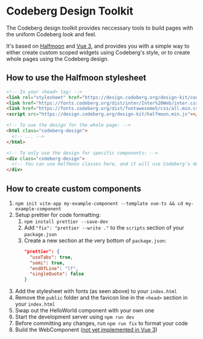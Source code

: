 # Codeberg Design Toolkit

The Codeberg design toolkit provides neccessary tools to build pages with the uniform Codeberg look and feel.

It's based on [Halfmoon](https://www.gethalfmoon.com/) and [Vue 3](https://v3.vuejs.org/), and provides you with a simple way to either create custom scoped widgets using Codeberg's style, or to create whole pages using the Codeberg design.

## How to use the Halfmoon stylesheet

```html
<!-- In your <head> tag: -->
<link rel="stylesheet" href="https://design.codeberg.org/design-kit/codeberg-design.css" />
<link href="https://fonts.codeberg.org/dist/inter/Inter%20Web/inter.css" rel="stylesheet" />
<link href="https://fonts.codeberg.org/dist/fontawesome5/css/all.min.css" rel="stylesheet" />
<script src="https://design.codeberg.org/design-kit/halfmoon.min.js"></script>

<!-- To use the design for the whole page: -->
<html class="codeberg-design">
  <!-- ... -->
</html>

<!-- To only use the design for specific components: -->
<div class="codeberg-design">
  <!-- You can use Halfmoon classes here, and it will use Codeberg's design! -->
</div>
```

## How to create custom components

1. `npm init vite-app my-example-component --template vue-ts && cd my-example-component`
2. Setup prettier for code formatting:
   1. `npm install prettier --save-dev`
   2. Add `"fix": "prettier --write ."` to the `scripts` section of your `package.json`
   3. Create a new section at the very bottom of `package.json`:
      ```json
      "prettier": {
      	"useTabs": true,
      	"semi": true,
      	"endOfLine": "lf",
      	"singleQuote": false
      }
      ```
3. Add the stylesheet with fonts (as seen above) to your `index.html`
4. Remove the `public` folder and the favicon line in the `<head>` section in your `index.html`
5. Swap out the HelloWorld component with your own one
6. Start the development server using `npm run dev`
7. Before committing any changes, run `npm run fix` to format your code
8. Build the WebComponent ([not yet implemented in Vue 3](https://stackoverflow.com/a/64895153))
